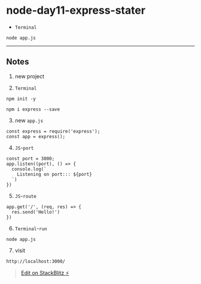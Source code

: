 # node-day11-express-stater

- `Terminal`

```sh=
node app.js
```

---

## Notes

1. new project

2. `Terminal`

```sh=
npm init -y
```

```sh=
npm i express --save
```

3. new `app.js`

```JS=
const express = require('express');
const app = express();
```

4. `JS`-`port`

```JS=
const port = 3000;
app.listen((port), () => {
  console.log(`
    Listening on port::: ${port}
  `)
})
```

5. `JS`-`route`

```JS=
app.get('/', (req, res) => {
  res.send('Hello!')
})
```

6. `Terminal`-`run`

```sh=
node app.js
```

7. visit

```sh=
http://localhost:3000/
```

> [Edit on StackBlitz ⚡️](https://stackblitz.com/edit/node-r6zkk3)
